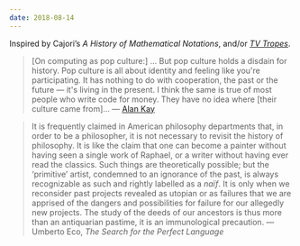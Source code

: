 ```yaml
---
date: 2018-08-14
---
```


Inspired by Cajori’s _A History of Mathematical Notations_, and/or [_TV Tropes_](https://tvtropes.org/).

> [On computing as pop culture:] … But pop culture holds a disdain for history. Pop culture is all about identity and feeling like you're participating. It has nothing to do with cooperation, the past or the future — it's living in the present. I think the same is true of most people who write code for money. They have no idea where [their culture came from]…
> — [Alan Kay](http://www.drdobbs.com/architecture-and-design/interview-with-alan-kay/240003442)

> It is frequently claimed in American philosophy departments that, in order to be a philosopher, it is not necessary to revisit the history of philosophy. It is like the claim that one can become a painter without having seen a single work of Raphael, or a writer without having ever read the classics. Such things are theoretically possible; but the ‘primitive’ artist, condemned to an ignorance of the past, is always recognizable as such and rightly labelled as a _naïf_. It is only when we reconsider past projects revealed as utopian or as failures that we are apprised of the dangers and possibilities for failure for our allegedly new projects. The study of the deeds of our ancestors is thus more than an antiquarian pastime, it is an immunological precaution.
> — Umberto Eco, _The Search for the Perfect Language_
